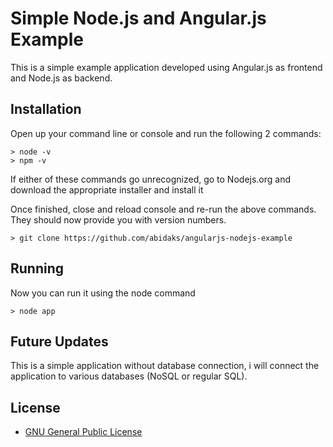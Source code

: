 # Simple Node.js and Angular.js Example

This is a simple example application developed using Angular.js as frontend and Node.js as backend.

## Installation

Open up your command line or console and run the following 2 commands:
```
> node -v
> npm -v
```
If either of these commands go unrecognized, go to Nodejs.org and download the appropriate installer and install it

Once finished, close and reload console and re-run the above commands. They should now provide you with version numbers.

```
> git clone https://github.com/abidaks/angularjs-nodejs-example
```

## Running
Now you can run it using the node command

```
> node app
```

## Future Updates
This is a simple application without database connection, i will connect the application to various databases (NoSQL or regular SQL).

## License

* [GNU General Public License](http://www.gnu.org/licenses/)
